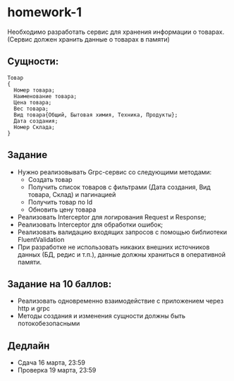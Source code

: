 # homework-1

Необходимо разработать сервис для хранения информации о товарах.
(Сервис должен хранить данные о товарах в памяти)

## Сущности:

```
Товар
{
  Номер товара;
  Наименование товара;
  Цена товара;
  Вес товара;
  Вид товара{Общий, Бытовая химия, Техника, Продукты};
  Дата создания;
  Номер Склада;
}
```

## Задание

* Нужно реализовывать Grpc-сервис со следующими методами:
    * Создать товар
    * Получить список товаров с фильтрами (Дата создания, Вид товара, Склад) и пагинацией
    * Получить товар по Id
    * Обновить цену товара
* Реализовать Interceptor для логирования Request и Response;
* Реализовать Interceptor для обработки ошибок;
* Реализовать валидацию входящих запросов с помощью библиотеки FluentValidation
* При разработке не использовать никаких внешних источников данных (БД, редис и т.п.), данные должны храниться в оперативной памяти.

## Задание на 10 баллов:

- Реализовать одновременно взаимодействие с приложением через http и grpc
- Методы создания и изменения сущности должны быть потокобезопасными

## Дедлайн

* Сдача 16 марта, 23:59
* Проверка 19 марта, 23:59
